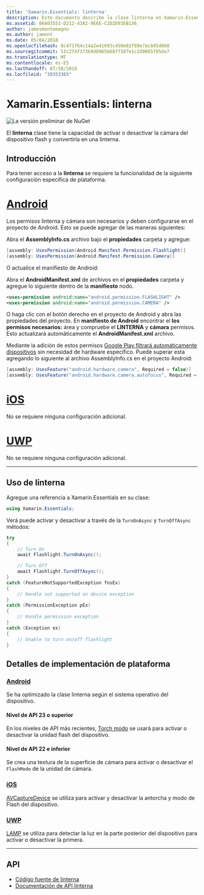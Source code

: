 ```yaml
---
title: 'Xamarin.Essentials: linterna'
description: Este documento describe la clase linterna en Xamarin.Essentials, que tiene la capacidad para activar o desactivar la cámara del dispositivo flash y convertirla en una linterna.
ms.assetid: 06A03553-D212-43A2-9E6E-C2D2D93EB136
author: jamesmontemagno
ms.author: jamont
ms.date: 05/04/2018
ms.openlocfilehash: 8c471f64c14a2e41693c450e02f89e7ac845d060
ms.sourcegitcommit: 51c274f37369d8965b68ff587e1c2d9865f85da7
ms.translationtype: MT
ms.contentlocale: es-ES
ms.lasthandoff: 07/30/2018
ms.locfileid: "39353365"
---
```

# <a name="xamarinessentials-flashlight"></a>Xamarin.Essentials: linterna

![La versión preliminar de NuGet](~/media/shared/pre-release.png)

El **linterna** clase tiene la capacidad de activar o desactivar la cámara del dispositivo flash y convertirla en una linterna.

## <a name="getting-started"></a>Introducción

Para tener acceso a la **linterna** se requiere la funcionalidad de la siguiente configuración específica de plataforma.

# <a name="androidtabandroid"></a>[Android](#tab/android)

Los permisos linterna y cámara son necesarios y deben configurarse en el proyecto de Android. Esto se puede agregar de las maneras siguientes:

Abra el **AssemblyInfo.cs** archivo bajo el **propiedades** carpeta y agregue:

```csharp
[assembly: UsesPermission(Android.Manifest.Permission.Flashlight)]
[assembly: UsesPermission(Android.Manifest.Permission.Camera)]
```

O actualice el manifiesto de Android:

Abra el **AndroidManifest.xml** de archivos en el **propiedades** carpeta y agregue lo siguiente dentro de la **manifiesto** nodo.

```xml
<uses-permission android:name="android.permission.FLASHLIGHT" />
<uses-permission android:name="android.permission.CAMERA" />
```

O haga clic con el botón derecho en el proyecto de Android y abra las propiedades del proyecto. En **manifiesto de Android** encontrar el **los permisos necesarios:** área y compruebe el **LINTERNA** y **cámara** permisos. Esto actualizará automáticamente el **AndroidManifest.xml** archivo.

Mediante la adición de estos permisos [Google Play filtrará automáticamente dispositivos](http://developer.android.com/guide/topics/manifest/uses-feature-element.html#permissions-features) sin necesidad de hardware específico. Puede superar esta agregando lo siguiente al archivo AssemblyInfo.cs en el proyecto Android:

```csharp
[assembly: UsesFeature("android.hardware.camera", Required = false)]
[assembly: UsesFeature("android.hardware.camera.autofocus", Required = false)]
```

# <a name="iostabios"></a>[iOS](#tab/ios)

No se requiere ninguna configuración adicional.

# <a name="uwptabuwp"></a>[UWP](#tab/uwp)

No se requiere ninguna configuración adicional.

-----

## <a name="using-flashlight"></a>Uso de linterna

Agregue una referencia a Xamarin.Essentials en su clase:

```csharp
using Xamarin.Essentials;
```

Verá puede activar y desactivar a través de la `TurnOnAsync` y `TurnOffAsync` métodos:

```csharp
try
{
    // Turn On
    await Flashlight.TurnOnAsync();

    // Turn Off
    await Flashlight.TurnOffAsync();
}
catch (FeatureNotSupportedException fnsEx)
{
    // Handle not supported on device exception
}
catch (PermissionException pEx)
{
    // Handle permission exception
}
catch (Exception ex)
{
    // Unable to turn on/off flashlight
}
```

## <a name="platform-implementation-specifics"></a>Detalles de implementación de plataforma

### <a name="androidtabandroid"></a>[Android](#tab/android)

Se ha optimizado la clase linterna según el sistema operativo del dispositivo.

#### <a name="api-level-23-and-higher"></a>Nivel de API 23 o superior

En los niveles de API más recientes, [Torch modo](https://developer.android.com/reference/android/hardware/camera2/CameraManager.html#setTorchMode) se usará para activar o desactivar la unidad flash del dispositivo.

#### <a name="api-level-22-and-lower"></a>Nivel de API 22 e inferior

Se crea una textura de la superficie de cámara para activar o desactivar el `FlashMode` de la unidad de cámara. 

### <a name="iostabios"></a>[iOS](#tab/ios)

[AVCaptureDevice](https://developer.xamarin.com/api/type/AVFoundation.AVCaptureDevice/) se utiliza para activar y desactivar la antorcha y modo de Flash del dispositivo.

### <a name="uwptabuwp"></a>[UWP](#tab/uwp)

[LAMP](https://docs.microsoft.com/en-us/uwp/api/windows.devices.lights.lamp) se utiliza para detectar la luz en la parte posterior del dispositivo para activar o desactivar la primera.

-----

## <a name="api"></a>API

- [Código fuente de linterna](https://github.com/xamarin/Essentials/tree/master/Xamarin.Essentials/Flashlight)
- [Documentación de API linterna](xref:Xamarin.Essentials.Flashlight)

